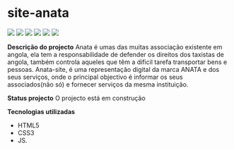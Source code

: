 # site-anata

<img src="https://img.shields.io/github/issues/brauliovicente/site-anata">
<img src="https://img.shields.io/github/forks/brauliovicente/site-anata">
<img src="https://img.shields.io/github/stars/brauliovicente/site-anata">
<img src="https://img.shields.io/github/stars/brauliovicente/site-anata">
<img src="https://img.shields.io/github/license/brauliovicente/site-anata">
<img src="https://img.shields.io/twitter/url?style=social">

**Descrição do projecto**
Anata é umas das muitas associação existente em angola, ela tem a responsabilidade de defender os direitos dos taxistas de angola, também controla aqueles que têm a dificil tarefa transportar bens e pessoas. Anata-site, é uma representação digital da marca ANATA e dos seus serviços, onde o principal objectivo é informar os seus associados(não só) e fornecer serviços da mesma instituição.

**Status projecto**
O projecto está em construção


**Tecnologias utilizadas**
- HTML5
- CSS3
- JS.

